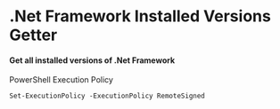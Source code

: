 # .Net Framework Installed Versions Getter

#### Get all installed versions of .Net Framework


PowerShell Execution Policy
```
Set-ExecutionPolicy -ExecutionPolicy RemoteSigned
```
